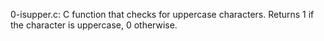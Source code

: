 0-isupper.c: C function that checks for uppercase characters. Returns 1 if the character is uppercase, 0 otherwise.
